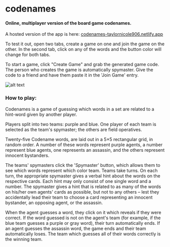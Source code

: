 # codenames

#### Online, multiplayer version of the board game codenames.

A hosted version of the app is here: [codenames-taylornicole906.netlify.app](https://codenames-taylornicole906.netlify.app/)

To test it out, open two tabs, create a game on one and join the game on the other. In the second tab, click on any of the words and the button color will change for both tabs. 

To start a game, click "Create Game" and grab the generated game code. The person who creates the game is automatically spymaster. Give the code to a friend and have them paste it in the 'Join Game' entry. 


![alt text](https://github.com/taylornicole906/codenames-final/blob/main/screenshot.JPG?raw=true)


### How to play:


Codenames is a game of guessing which words in a set are related to a hint-word given by another player. 

Players split into two teams: purple and blue. One player of each team is selected as the team's spymaster; the others are field operatives.

Twenty-five Codename words, are laid out in a 5×5 rectangular grid, in random order. A number of these words represent purple agents, a number represent blue agents, one represents an assassin, and the others represent innocent bystanders.

The teams' spymasters click the 'Spymaster' button, which allows them to see which words represent which color team. Teams take turns. On each turn, the appropriate spymaster gives a verbal hint about the words on the respective cards. Each hint may only consist of one single word and a number. The spymaster gives a hint that is related to as many of the words on his/her own agents' cards as possible, but not to any others – lest they accidentally lead their team to choose a card representing an innocent bystander, an opposing agent, or the assassin.

When the agent guesses a word, they click on it which reveals if they were correct. If the word guessed is not on the agent's team (for example, if the blue team guesses a purple or gray word), their turn automatically ends. If an agent guesses the assassin word, the game ends and their team automatically loses. The team which guesses all of their words correctly is the winning team.  
